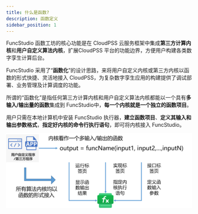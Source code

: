 ```yaml
---
title: 什么是函数?
description: 函数定义
sidebar_position: 1
---
```


FuncStudio 函数工坊的核心功能是在 CloudPSS 云服务框架中集成**第三方计算内核**和**用户自定义算法内核**，扩展CloudPSS 平台的功能边界，方便用户构建各类数字孪生计算后台。

FuncStudio 采用了“**函数化**”的设计思路，来将用户自定义内核或第三方内核以函数的形式快捷、灵活地接入 CloudPSS，为复杂数字孪生应用的构建提供了调试部署、业务管理及计算调度的功能。

所谓的“函数化”是指任何第三方计算内核和用户自定义算法内核都能以一个具有**多输入/输出量的函数**集成到 FuncStudio中，**每一个内核就是一个独立的函数项目**。

用户只需在本地计算机中安装 FuncStudio 执行器，**建立函数项目**、**定义其输入和输出参数格式**，**指定好内核的命令行执行语句**，即可将内核接入 FuncStudio。

![函数化接入内核](./1.png)